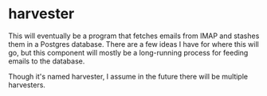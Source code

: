 # harvester

This will eventually be a program that fetches emails from IMAP and
stashes them in a Postgres database. There are a few ideas I have
for where this will go, but this component will mostly be a long-running
process for feeding emails to the database.

Though it's named harvester, I assume in the future there will be
multiple harvesters.
